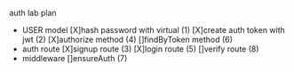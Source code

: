 auth lab plan

* USER model
[X]hash password with virtual (1)
[X]create auth token with jwt (2)
[X]authorize method (4)
[]findByToken method (6)
* auth route
[X]signup route (3)
[X]login route (5)
[]verify route (8)
* middleware
[]ensureAuth (7)
